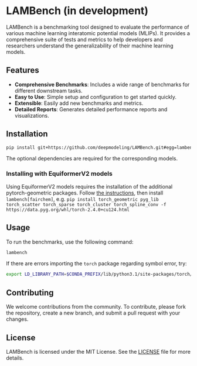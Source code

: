 # LAMBench (in development)

LAMBench is a benchmarking tool designed to evaluate the performance of various machine learning interatomic potential models (MLIPs). It provides a comprehensive suite of tests and metrics to help developers and researchers understand the generalizability of their machine learning models.

## Features

- **Comprehensive Benchmarks**: Includes a wide range of benchmarks for different downstream tasks.
- **Easy to Use**: Simple setup and configuration to get started quickly.
- **Extensible**: Easily add new benchmarks and metrics.
- **Detailed Reports**: Generates detailed performance reports and visualizations.

## Installation

```bash
pip install git+https://github.com/deepmodeling/LAMBench.git#egg=lambench[deepmd,mace,sevenn,orb]
```
The optional dependencies are required for the corresponding models.

### Installing with EquiformerV2 models
Using EquiformerV2 models requires the installation of the additional pytorch-geometric packages.
Follow [the instructions](https://pytorch-geometric.readthedocs.io/en/latest/notes/installation.html#additional-libraries), then install `lambench[fairchem]`, e.g.
`pip install torch_geometric pyg_lib torch_scatter torch_sparse torch_cluster torch_spline_conv -f https://data.pyg.org/whl/torch-2.4.0+cu124.html`

## Usage

To run the benchmarks, use the following command:

```bash
lambench
```

If there are errors importing the `torch` package regarding symbol error, try:

```bash
export LD_LIBRARY_PATH=$CONDA_PREFIX/lib/python3.1/site-packages/torch/lib/../../nvidia/nvjitlink/lib:$LD_LIBRARY_PATH
```

## Contributing

We welcome contributions from the community. To contribute, please fork the repository, create a new branch, and submit a pull request with your changes.

## License

LAMBench is licensed under the MIT License. See the [LICENSE](LICENSE) file for more details.
